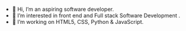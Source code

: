 - 👋 Hi, I’m an aspiring software developer.
- 👀 I’m interested in front end and Full stack Software Development .
- 🌱 I’m working on HTML5, CSS, Python & JavaScript.
<!---
goldfishdolphin/goldfishdolphin is a ✨ special ✨ repository because its `README.md` (this file) appears on your GitHub profile.
You can click the Preview link to take a look at your changes.
--->

